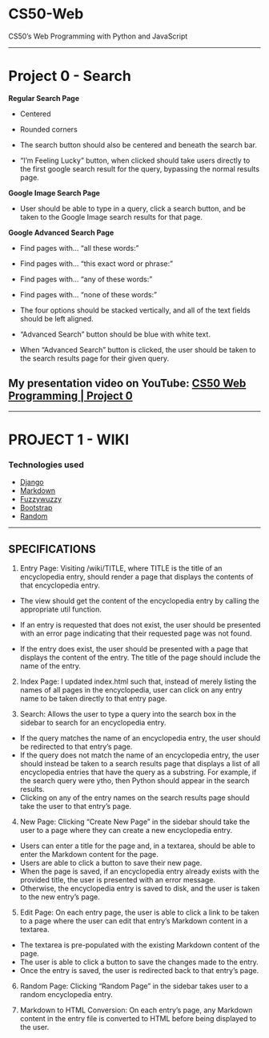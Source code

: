 # CS50-Web
CS50’s Web Programming with Python and JavaScript

---
# Project 0 - Search

**Regular Search Page**

-   Centered
    
-   Rounded corners
    
-   The search button should also be centered and beneath the search bar.
    
-   “I’m Feeling Lucky” button, when clicked should take users directly to the first google search result for the query, bypassing the normal results page.
    

**Google Image Search Page**

-   User should be able to type in a query, click a search button, and be taken to the Google Image search results for that page.
    

**Google Advanced Search Page**

-   Find pages with… “all these words:”
    
-   Find pages with… “this exact word or phrase:”
    
-   Find pages with… “any of these words:”
    
-   Find pages with… “none of these words:”
    
-   The four options should be stacked vertically, and all of the text fields should be left aligned.
    
-   “Advanced Search” button should be blue with white text.
    
-   When “Advanced Search” button is clicked, the user should be taken to the search results page for their given query.

My presentation video on YouTube: [CS50 Web Programming | Project 0](https://youtu.be/0ALaoH5H_QY)
---
---


# PROJECT 1 - WIKI
### Technologies used
- [Django](https://docs.djangoproject.com/en/4.1/)
- [Markdown](https://pypi.org/project/Markdown/)
- [Fuzzywuzzy](https://pypi.org/project/fuzzywuzzy/)
- [Bootstrap](https://getbootstrap.com/docs/5.2/getting-started/introduction/)
- [Random](https://docs.python.org/3/library/random.html)
---

## SPECIFICATIONS

1.  Entry Page: Visiting /wiki/TITLE, where TITLE is the title of an encyclopedia entry, should render a page that displays the contents of that encyclopedia entry.
    

- The view should get the content of the encyclopedia entry by calling the appropriate util function.
    
- If an entry is requested that does not exist, the user should be presented with an error page indicating that their requested page was not found.
    
- If the entry does exist, the user should be presented with a page that displays the content of the entry. The title of the page should include the name of the entry.
    

2.  Index Page: I updated index.html such that, instead of merely listing the names of all pages in the encyclopedia, user can click on any entry name to be taken directly to that entry page.
    
3.  Search: Allows the user to type a query into the search box in the sidebar to search for an encyclopedia entry.
- If the query matches the name of an encyclopedia entry, the user should be redirected to that entry’s page.
- If the query does not match the name of an encyclopedia entry, the user should instead be taken to a search results page that displays a list of all encyclopedia entries that have the query as a substring. For example, if the search query were ytho, then Python should appear in the search results.
- Clicking on any of the entry names on the search results page should take the user to that entry’s page.  

4.  New Page: Clicking “Create New Page” in the sidebar should take the user to a page where they can create a new encyclopedia entry.
- Users can enter a title for the page and, in a textarea, should be able to enter the Markdown content for the page.
- Users are able to click a button to save their new page.
- When the page is saved, if an encyclopedia entry already exists with the provided title, the user is presented with an error message.
- Otherwise, the encyclopedia entry is saved to disk, and the user is taken to the new entry’s page.

5.  Edit Page: On each entry page, the user is able to click a link to be taken to a page where the user can edit that entry’s Markdown content in a textarea.
- The textarea is pre-populated with the existing Markdown content of the page.
- The user is able to click a button to save the changes made to the entry.
- Once the entry is saved, the user is redirected back to that entry’s page.

6.  Random Page: Clicking “Random Page” in the sidebar takes user to a random encyclopedia entry.
    
7.  Markdown to HTML Conversion: On each entry’s page, any Markdown content in the entry file is converted to HTML before being displayed to the user.
